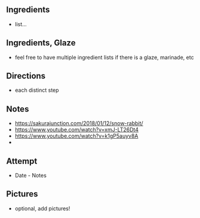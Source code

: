## Ingredients
* list...

## Ingredients, Glaze
* feel free to have multiple ingredient lists if there is a glaze, marinade, etc

## Directions
* each distinct step

## Notes
* https://sakurajunction.com/2018/01/12/snow-rabbit/
* https://www.youtube.com/watch?v=xmJ-LT26Dt4
* https://www.youtube.com/watch?v=k1gP5auyv8A
* 

## Attempt
* Date - Notes

## Pictures
* optional, add pictures!

